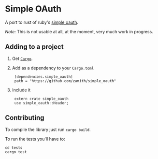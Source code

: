 # Simple OAuth

A port to rust of ruby's [simple oauth](https://github.com/laserlemon/simple_oauth).

*Note:* This is not usable at all, at the moment, very much work in progress.

## Adding to a project

1. Get [`Cargo`](https://github.com/rust-lang/cargo).

2. Add as a dependency to your `Cargo.toml`

        [dependencies.simple_oauth]
        path = "https://github.com/zamith/simple_oauth"
    
3. Include it

        extern crate simple_oauth
        use simple_oauth::Header;
    
## Contributing

To compile the library just run `cargo build`.

To run the tests you'll have to:

    cd tests
    cargo test
